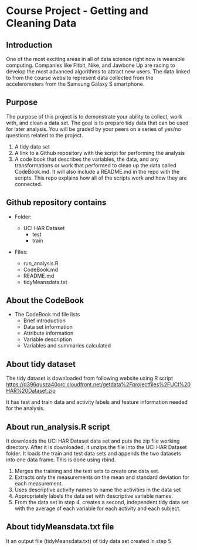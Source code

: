 # Course Project - Getting and Cleaning Data


## Introduction

One of the most exciting areas in all of data science right now is wearable computing. Companies like Fitbit, Nike, and Jawbone Up are racing to develop the most advanced algorithms to attract new users. The data linked to from the course website represent data collected from the accelerometers from the Samsung Galaxy S smartphone.

## Purpose

The purpose of this project is to demonstrate your ability to collect, work with, and clean a data set. The goal is to prepare tidy data that can be used for later analysis. You will be graded by your peers on a series of yes/no questions related to the project.

1. A tidy data set
2. A link to a Github repository with the script for performing the analysis
3. A code book that describes the variables, the data, and any transformations or work that performed to clean up the data called CodeBook.md. 
   It will also include a README.md in the repo with the scripts. This repo explains how all of the scripts work and how they are connected.


## Github repository contains

* Folder:
    + UCI HAR Dataset
        + test
        + train

* Files:
    + run_analysis.R 
    + CodeBook.md
    + README.md
    + tidyMeansdata.txt 


## About the CodeBook

* The CodeBook.md file lists
   + Brief introduction
   + Data set information
   + Attribute information 
   + Variable description
   + Variables and summaries calculated


## About tidy dataset

The tidy dataset is downloaded from following website using R script
https://d396qusza40orc.cloudfront.net/getdata%2Fprojectfiles%2FUCI%20HAR%20Dataset.zip 

It has test and train data and activity labels and feature information needed for the analysis.


## About run_analysis.R script 

It downloads the UCI HAR Dataset data set and puts the zip file working directory.  After it is downloaded, it unzips the file into the UCI HAR Dataset folder. 
It loads the train and test data sets and appends the two datasets into one data frame. This is done using rbind.

1. Merges the training and the test sets to create one data set.
2. Extracts only the measurements on the mean and standard deviation for each measurement. 
3. Uses descriptive activity names to name the activities in the data set
4. Appropriately labels the data set with descriptive variable names. 
5. From the data set in step 4, creates a second, independent tidy data set with the average of each variable for each activity and each subject.


## About tidyMeansdata.txt file

It an output file (tidyMeansdata.txt) of tidy data set created in step 5 

